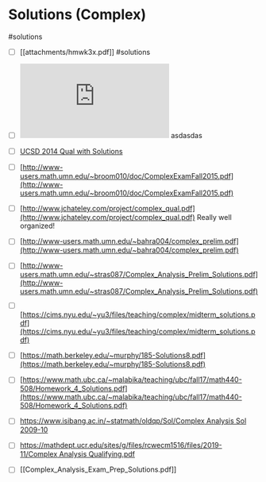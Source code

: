 # Solutions (Complex)

#solutions 

- [ ] [[attachments/hmwk3x.pdf]]
		#solutions

- [ ]  ![Test](http://www.math.ucsd.edu/~jagler/courses/220-S14/pdf/Qual%20(version%202)%20Solutions.pdf) asdasdas

- [ ]  [UCSD 2014 Qual with Solutions](http://www.math.ucsd.edu/~jagler/courses/220-S14/pdf/Qual%20(version%202)%20Solutions.pdf)
- [ ]  [http://www-users.math.umn.edu/~broom010/doc/ComplexExamFall2015.pdf](http://www-users.math.umn.edu/~broom010/doc/ComplexExamFall2015.pdf)
- [ ]  [http://www.jchateley.com/project/complex_qual.pdf](http://www.jchateley.com/project/complex_qual.pdf)
			Really well organized!

- [ ]  [http://www-users.math.umn.edu/~bahra004/complex_prelim.pdf](http://www-users.math.umn.edu/~bahra004/complex_prelim.pdf)
- [ ]  [http://www-users.math.umn.edu/~stras087/Complex_Analysis_Prelim_Solutions.pdf](http://www-users.math.umn.edu/~stras087/Complex_Analysis_Prelim_Solutions.pdf)
- [ ]  [https://cims.nyu.edu/~yu3/files/teaching/complex/midterm_solutions.pdf](https://cims.nyu.edu/~yu3/files/teaching/complex/midterm_solutions.pdf)
- [ ]  [https://math.berkeley.edu/~murphy/185-Solutions8.pdf](https://math.berkeley.edu/~murphy/185-Solutions8.pdf)
- [ ]  [https://www.math.ubc.ca/~malabika/teaching/ubc/fall17/math440-508/Homework_4_Solutions.pdf](https://www.math.ubc.ca/~malabika/teaching/ubc/fall17/math440-508/Homework_4_Solutions.pdf)
- [ ]  [https://www.isibang.ac.in/~statmath/oldqp/Sol/Complex Analysis Sol 2009-10](https://www.isibang.ac.in/~statmath/oldqp/Sol/Complex%20Analysis%20Sol%202009-10)
- [ ]  [https://mathdept.ucr.edu/sites/g/files/rcwecm1516/files/2019-11/Complex Analysis Qualifying.pdf](https://mathdept.ucr.edu/sites/g/files/rcwecm1516/files/2019-11/Complex%20Analysis%20Qualifying.pdf)
- [ ]  [[Complex_Analysis_Exam_Prep_Solutions.pdf]]